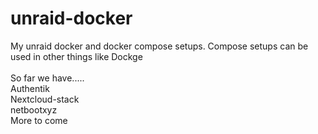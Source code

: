 # unraid-docker
My unraid docker and docker compose setups. Compose setups can be used in other things like Dockge<br>
<br>
So far we have.....<br>
  Authentik<br>
  Nextcloud-stack<br>
  netbootxyz<br>
  More to come
